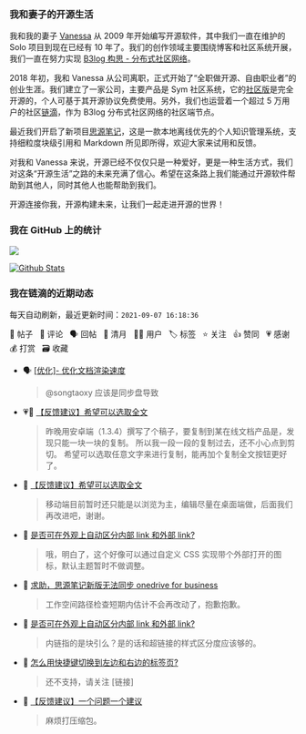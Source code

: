 ### 我和妻子的开源生活

我和我的妻子 [Vanessa](https://github.com/Vanessa219) 从 2009 年开始编写开源软件，其中我们一直在维护的 Solo 项目到现在已经有 10 年了。我们的创作领域主要围绕博客和社区系统开展，我们一直在努力实现 [B3log 构思 - 分布式社区网络](https://ld246.com/article/1546941897596)。

2018 年初，我和 Vanessa 从公司离职，正式开始了“全职做开源、自由职业者”的创业生涯。我们建立了一家公司，主要产品是 Sym 社区系统，它的[社区版](https://github.com/88250/symphony)是完全开源的，个人可基于其开源协议免费使用。另外，我们也运营着一个超过 5 万用户的社区[链滴](https://ld246.com)，作为 B3log 分布式社区网络的社区端节点。

最近我们开启了新项目[思源笔记](https://github.com/siyuan-note/siyuan)，这是一款本地离线优先的个人知识管理系统，支持细粒度块级引用和 Markdown 所见即所得，欢迎大家来试用和反馈。

对我和 Vanessa 来说，开源已经不仅仅只是一种爱好，更是一种生活方式，我们对这条“开源生活”之路的未来充满了信心。希望在这条路上我们能通过开源软件帮助到其他人，同时其他人也能帮助到我们。

开源连接你我，开源构建未来，让我们一起走进开源的世界！

### 我在 GitHub 上的统计

<a title="Hits" target="_blank" href="https://github.com/88250/88250"><img src="https://hits.b3log.org/88250/88250.svg"></a>

[![Github Stats](https://github-readme-stats.vercel.app/api?username=88250&theme=tokyonight&show_icons=true)](https://github.com/88250)

<!--events start -->

### 我在链滴的近期动态

每天自动刷新，最近更新时间：`2021-09-07 16:18:36`

📝 帖子 &nbsp; 💬 评论 &nbsp; 🗣 回帖 &nbsp; 🌙 清月 &nbsp; 👨‍💻 用户 &nbsp; 🏷️ 标签 &nbsp; ⭐️ 关注 &nbsp; 👍 赞同 &nbsp; 💗 感谢 &nbsp; 💰 打赏 &nbsp; 🗃 收藏

* 🗣 [[优化]- 优化文档渲染速度](https://ld246.com/article/1630915899836/comment/1630979788230#comments)

  > @songtaoxy 应该是同步盘导致
* 💗📝 [【反馈建议】希望可以选取全文](https://ld246.com/article/1630987524610)

  > 昨晚用安卓端（1.3.4）撰写了个稿子，要复制到某在线文档产品是，发现只能一块一块的复制。 所以我一段一段的复制过去，还不小心点到剪切。 希望可以选取任意文字来进行复制，能再加个复制全文按钮更好了。
* 💬 [【反馈建议】希望可以选取全文](https://ld246.com/article/1630987524610/comment/1630987680270#comments)

  > 移动端目前暂时还只能是以浏览为主，编辑尽量在桌面端做，后面我们再改进吧，谢谢。
* 💬 [是否可在外观上自动区分内部 link 和外部 link?](https://ld246.com/article/1630983428517/comment/1630985722137#comments)

  > 哦，明白了，这个好像可以通过自定义 CSS 实现带个外部打开的图标，默认主题暂时不做调整。
* 💬 [求助，思源笔记新版无法同步 onedrive for business](https://ld246.com/article/1630984568169/comment/1630985600819#comments)

  > 工作空间路径检查短期内估计不会再改动了，抱歉抱歉。
* 💬 [是否可在外观上自动区分内部 link 和外部 link?](https://ld246.com/article/1630983428517/comment/1630985338348#comments)

  > 内链指的是块引么？是的话和超链接的样式区分度应该够的。
* 💬 [怎么用快捷键切换到左边和右边的标签页?](https://ld246.com/article/1630984845788/comment/1630985191693#comments)

  > 还不支持，请关注 [链接]
* 💬 [【反馈建议】一个问题一个建议](https://ld246.com/article/1630950885289/comment/1630984963950#comments)

  > 麻烦打压缩包。


<!--events end -->
